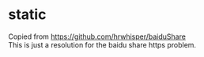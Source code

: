 # static

Copied from https://github.com/hrwhisper/baiduShare
<br/>This is just a resolution for the baidu share https problem.
